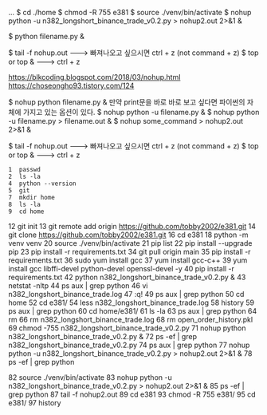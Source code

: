 ...
$ cd ./home
$ chmod -R 755 e381
$ source ./venv/bin/activate
$ nohup python -u n382_longshort_binance_trade_v0.2.py > nohup2.out 2>&1 &

$ python filename.py &

$ tail -f nohup.out   ---> 빠져나오고 싶으시면 ctrl + z  (not command + z)
$ top or top &        ---> ctrl + z

https://blkcoding.blogspot.com/2018/03/nohup.html
https://choseongho93.tistory.com/124

$ nohup python filename.py &
만약 print문을 바로 바로 보고 싶다면 파이썬의 자체에 가지고 있는 옵션이 있다.
$ nohup python -u filename.py &
$ nohup python -u filename.py > filename.out &
$ nohup some_command > nohup2.out 2>&1 &


$ tail -f nohup.out   ---> 빠져나오고 싶으시면 ctrl + z  (not command + z)
$ top or top &        ---> ctrl + z

    1  passwd
    2  ls -la
    4  python --version
    5  git
    7  mkdir home
    8  ls -la
    9  cd home
   12  git init
   13  git remote add origin https://github.com/tobby2002/e381.git
   14  git clone https://github.com/tobby2002/e381.git
   16  cd e381
   18  python -m venv venv
   20  source ./venv/bin/activate
   21  pip list
   22  pip install --upgrade pip
   23  pip install -r requirements.txt 
   34  git pull origin main
   35  pip install -r requirements.txt 
   36  sudo yum install gcc
   37  yum install gcc-c++
   39  yum install gcc libffi-devel python-devel openssl-devel -y
   40  pip install -r requirements.txt 
   42  python n382_longshort_binance_trade_v0.2.py &
   43  netstat -nltp
   44  ps aux | grep python
   46  vi n382_longshort_binance_trade.log 
   47  :q!
   49  ps aux | grep python
   50  cd home
   52  cd e381/
   54  less n382_longshort_binance_trade.log 
   58  history
   59  ps aux | grep python
   60  cd home/e381/
   61  ls -la
   63  ps aux | grep python
   64  rm
   66  rm n382_longshort_binance_trade.log 
   68  rm open_order_history.pkl 
   69  chmod -755 n382_longshort_binance_trade_v0.2.py 
   71  nohup python n382_longshort_binance_trade_v0.2.py &
   72  ps -ef | grep n382_longshort_binance_trade_v0.2.py
   74  ps aux | grep python
   77  nohup python -u n382_longshort_binance_trade_v0.2.py > nohup2.out 2>&1 &
   78  ps -ef | grep python

   82  source ./venv/bin/activate
   83  nohup python -u n382_longshort_binance_trade_v0.2.py > nohup2.out 2>&1 &
   85  ps -ef | grep python
   87  tail -f nohup2.out
   89  cd e381
   93  chmod -R 755 e381/
   95  cd e381/
   97  history